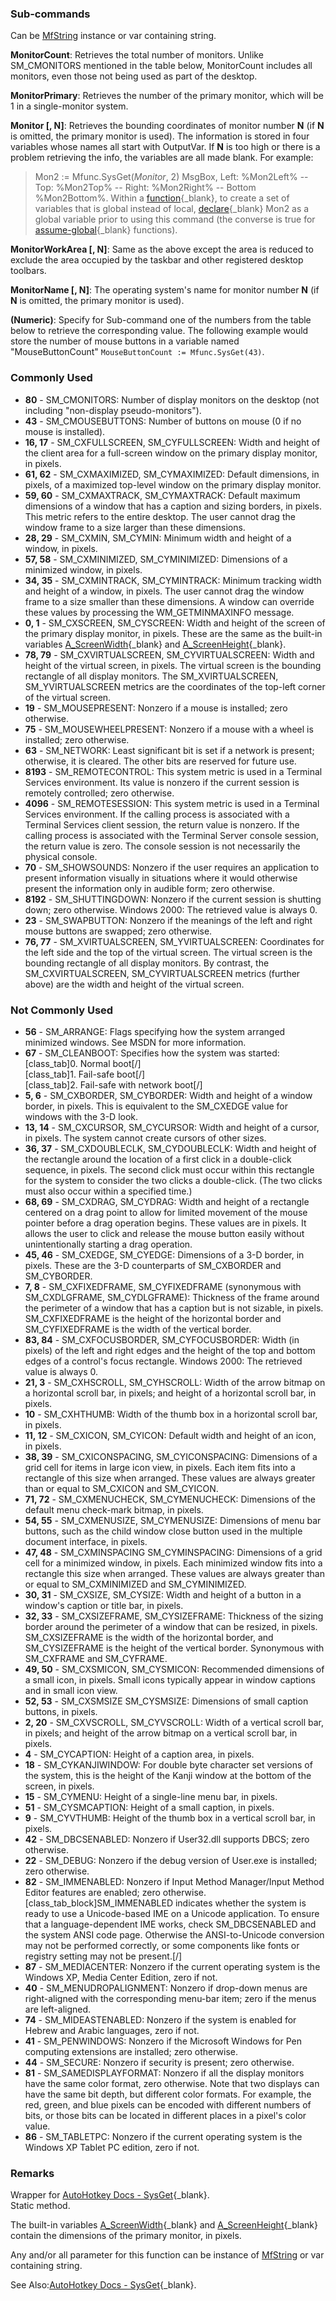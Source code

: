 ### Sub-commands  
Can be [MfString](MfString.html) instance or var containing string.

**MonitorCount**: Retrieves the total number of monitors. Unlike SM_CMONITORS mentioned in the table below,
MonitorCount includes all monitors, even those not being used as part of the desktop.

**MonitorPrimary**: Retrieves the number of the primary monitor, which will be 1 in a single-monitor system.

**Monitor [, N]**: Retrieves the bounding coordinates of monitor number **N** (if **N** is omitted, the primary monitor is used).
The information is stored in four variables whose names all start with OutputVar. If **N** is too high or there is a problem
retrieving the info, the variables are all made blank. For example:
> Mon2 := Mfunc.SysGet(*Monitor*, 2)
> MsgBox, Left: %Mon2Left% -- Top: %Mon2Top% -- Right: %Mon2Right% -- Bottom %Mon2Bottom%.
Within a [function](http://ahkscript.org/docs/Functions.htm){_blank}, to create a set of variables that is global
instead of local, [declare](http://ahkscript.org/docs/Functions.htm#Global){_blank} Mon2 as a global variable prior to using this
command (the converse is true for [assume-global](http://ahkscript.org/docs/Functions.htm#Global){_blank} functions).

**MonitorWorkArea [, N]**: Same as the above except the area is reduced to exclude the area occupied by the taskbar and other
registered desktop toolbars.

**MonitorName [, N]**: The operating system's name for monitor number **N** (if **N** is omitted, the primary monitor is used).

**(Numeric)**: Specify for Sub-command one of the numbers from the table below to retrieve the corresponding value.
The following example would store the number of mouse buttons in a variable named "MouseButtonCount" `MouseButtonCount := Mfunc.SysGet(43)`.

### Commonly Used  
* **80** - SM_CMONITORS: Number of display monitors on the desktop (not including "non-display pseudo-monitors").
* **43** - SM_CMOUSEBUTTONS: Number of buttons on mouse (0 if no mouse is installed).
* **16, 17** - SM_CXFULLSCREEN, SM_CYFULLSCREEN: Width and height of the client area for a full-screen window on the primary display monitor, in pixels.
* **61, 62** - SM_CXMAXIMIZED, SM_CYMAXIMIZED: Default dimensions, in pixels, of a maximized top-level window on the primary display monitor.
* **59, 60** - SM_CXMAXTRACK, SM_CYMAXTRACK: Default maximum dimensions of a window that has a caption and sizing borders, in pixels. This metric refers to the entire desktop. The user cannot drag the window frame to a size larger than these dimensions.
* **28, 29** - SM_CXMIN, SM_CYMIN: Minimum width and height of a window, in pixels.
* **57, 58** - SM_CXMINIMIZED, SM_CYMINIMIZED: Dimensions of a minimized window, in pixels.
* **34, 35** - SM_CXMINTRACK, SM_CYMINTRACK: Minimum tracking width and height of a window, in pixels. The user cannot drag the window frame to a size smaller than these dimensions. A window can override these values by processing the WM_GETMINMAXINFO message.
* **0, 1** - SM_CXSCREEN, SM_CYSCREEN: Width and height of the screen of the primary display monitor, in pixels. These are the same as the built-in variables [A_ScreenWidth](http://ahkscript.org/docs/Variables.htm#Screen){_blank} and [A_ScreenHeight](http://ahkscript.org/docs/Variables.htm#Screen){_blank}.
* **78, 79** - SM_CXVIRTUALSCREEN, SM_CYVIRTUALSCREEN: Width and height of the virtual screen, in pixels. The virtual screen is the bounding rectangle of all display monitors. The SM_XVIRTUALSCREEN, SM_YVIRTUALSCREEN metrics are the coordinates of the top-left corner of the virtual screen.
* **19** - SM_MOUSEPRESENT: Nonzero if a mouse is installed; zero otherwise.
* **75** - SM_MOUSEWHEELPRESENT: Nonzero if a mouse with a wheel is installed; zero otherwise.
* **63** - SM_NETWORK: Least significant bit is set if a network is present; otherwise, it is cleared. The other bits are reserved for future use.
* **8193** - SM_REMOTECONTROL: This system metric is used in a Terminal Services environment. Its value is nonzero if the current session is remotely controlled; zero otherwise.
* **4096** - SM_REMOTESESSION: This system metric is used in a Terminal Services environment. If the calling process is associated with a Terminal Services client session, the return value is nonzero. If the calling process is associated with the Terminal Server console session, the return value is zero. The console session is not necessarily the physical console.
* **70** - SM_SHOWSOUNDS: Nonzero if the user requires an application to present information visually in situations where it would otherwise present the information only in audible form; zero otherwise.
* **8192** - SM_SHUTTINGDOWN: Nonzero if the current session is shutting down; zero otherwise. Windows 2000: The retrieved value is always 0.
* **23** - SM_SWAPBUTTON: Nonzero if the meanings of the left and right mouse buttons are swapped; zero otherwise.
* **76, 77** - SM_XVIRTUALSCREEN, SM_YVIRTUALSCREEN: Coordinates for the left side and the top of the virtual screen. The virtual screen is the bounding rectangle of all display monitors. By contrast, the SM_CXVIRTUALSCREEN, SM_CYVIRTUALSCREEN metrics (further above) are the width and height of the virtual screen.

### Not Commonly Used  
* **56** - SM_ARRANGE: Flags specifying how the system arranged minimized windows. See MSDN for more information.
* **67** - SM_CLEANBOOT: Specifies how the system was started:  
[class_tab]0. Normal boot[/]  
[class_tab]1. Fail-safe boot[/]  
[class_tab]2. Fail-safe with network boot[/]
* **5, 6** - SM_CXBORDER, SM_CYBORDER: Width and height of a window border, in pixels. This is equivalent to the SM_CXEDGE value for windows with the 3-D look.
* **13, 14** - SM_CXCURSOR, SM_CYCURSOR: Width and height of a cursor, in pixels. The system cannot create cursors of other sizes.
* **36, 37** - SM_CXDOUBLECLK, SM_CYDOUBLECLK: Width and height of the rectangle around the location of a first click in a double-click sequence, in pixels. The second click must occur within this rectangle for the system to consider the two clicks a double-click. (The two clicks must also occur within a specified time.)
* **68, 69** - SM_CXDRAG, SM_CYDRAG: Width and height of a rectangle centered on a drag point to allow for limited movement of the mouse pointer before a drag operation begins. These values are in pixels. It allows the user to click and release the mouse button easily without unintentionally starting a drag operation.
* **45, 46** - SM_CXEDGE, SM_CYEDGE: Dimensions of a 3-D border, in pixels. These are the 3-D counterparts of SM_CXBORDER and SM_CYBORDER.
* **7, 8** - SM_CXFIXEDFRAME, SM_CYFIXEDFRAME (synonymous with SM_CXDLGFRAME, SM_CYDLGFRAME): Thickness of the frame around the perimeter of a window that has a caption but is not sizable, in pixels. SM_CXFIXEDFRAME is the height of the horizontal border and SM_CYFIXEDFRAME is the width of the vertical border.
* **83, 84** - SM_CXFOCUSBORDER, SM_CYFOCUSBORDER: Width (in pixels) of the left and right edges and the height of the top and bottom edges of a control's focus rectangle. Windows 2000: The retrieved value is always 0.
* **21, 3** - SM_CXHSCROLL, SM_CYHSCROLL: Width of the arrow bitmap on a horizontal scroll bar, in pixels; and height of a horizontal scroll bar, in pixels.
* **10** - SM_CXHTHUMB: Width of the thumb box in a horizontal scroll bar, in pixels.
* **11, 12** - SM_CXICON, SM_CYICON: Default width and height of an icon, in pixels.
* **38, 39** - SM_CXICONSPACING, SM_CYICONSPACING: Dimensions of a grid cell for items in large icon view, in pixels. Each item fits into a rectangle of this size when arranged. These values are always greater than or equal to SM_CXICON and SM_CYICON.
* **71, 72** - SM_CXMENUCHECK, SM_CYMENUCHECK: Dimensions of the default menu check-mark bitmap, in pixels.
* **54, 55** - SM_CXMENUSIZE, SM_CYMENUSIZE: Dimensions of menu bar buttons, such as the child window close button used in the multiple document interface, in pixels.
* **47, 48** - SM_CXMINSPACING SM_CYMINSPACING: Dimensions of a grid cell for a minimized window, in pixels. Each minimized window fits into a rectangle this size when arranged. These values are always greater than or equal to SM_CXMINIMIZED and SM_CYMINIMIZED.
* **30, 31** - SM_CXSIZE, SM_CYSIZE: Width and height of a button in a window's caption or title bar, in pixels.
* **32, 33** - SM_CXSIZEFRAME, SM_CYSIZEFRAME: Thickness of the sizing border around the perimeter of a window that can be resized, in pixels. SM_CXSIZEFRAME is the width of the horizontal border, and SM_CYSIZEFRAME is the height of the vertical border. Synonymous with SM_CXFRAME and SM_CYFRAME.
* **49, 50** - SM_CXSMICON, SM_CYSMICON: Recommended dimensions of a small icon, in pixels. Small icons typically appear in window captions and in small icon view.
* **52, 53** - SM_CXSMSIZE SM_CYSMSIZE: Dimensions of small caption buttons, in pixels.
* **2, 20** - SM_CXVSCROLL, SM_CYVSCROLL: Width of a vertical scroll bar, in pixels; and height of the arrow bitmap on a vertical scroll bar, in pixels.
* **4** - SM_CYCAPTION: Height of a caption area, in pixels.
* **18** - SM_CYKANJIWINDOW: For double byte character set versions of the system, this is the height of the Kanji window at the bottom of the screen, in pixels.
* **15** - SM_CYMENU: Height of a single-line menu bar, in pixels.
* **51** - SM_CYSMCAPTION: Height of a small caption, in pixels.
* **9** - SM_CYVTHUMB: Height of the thumb box in a vertical scroll bar, in pixels.
* **42** - SM_DBCSENABLED: Nonzero if User32.dll supports DBCS; zero otherwise.
* **22** - SM_DEBUG: Nonzero if the debug version of User.exe is installed; zero otherwise.
* **82** - SM_IMMENABLED: Nonzero if Input Method Manager/Input Method Editor features are enabled; zero otherwise.
[class_tab_block]SM_IMMENABLED indicates whether the system is ready to use a Unicode-based IME on a Unicode application. To ensure that a language-dependent IME works, check SM_DBCSENABLED and the system ANSI code page. Otherwise the ANSI-to-Unicode conversion may not be performed correctly, or some components like fonts or registry setting may not be present.[/]
* **87** - SM_MEDIACENTER: Nonzero if the current operating system is the Windows XP, Media Center Edition, zero if not.
* **40** - SM_MENUDROPALIGNMENT: Nonzero if drop-down menus are right-aligned with the corresponding menu-bar item; zero if the menus are left-aligned.
* **74** - SM_MIDEASTENABLED: Nonzero if the system is enabled for Hebrew and Arabic languages, zero if not.
* **41** - SM_PENWINDOWS: Nonzero if the Microsoft Windows for Pen computing extensions are installed; zero otherwise.
* **44** - SM_SECURE: Nonzero if security is present; zero otherwise.
* **81** - SM_SAMEDISPLAYFORMAT: Nonzero if all the display monitors have the same color format, zero otherwise. Note that two displays can have the same bit depth, but different color formats. For example, the red, green, and blue pixels can be encoded with different numbers of bits, or those bits can be located in different places in a pixel's color value.
* **86** - SM_TABLETPC: Nonzero if the current operating system is the Windows XP Tablet PC edition, zero if not.

### Remarks  
Wrapper for [AutoHotkey Docs - SysGet](http://ahkscript.org/docs/commands/SysGet.htm){_blank}.  
Static method.
		
The built-in variables [A_ScreenWidth](http://ahkscript.org/docs/Variables.htm#Screen){_blank} and
[A_ScreenHeight](http://ahkscript.org/docs/Variables.htm#Screen){_blank} contain the dimensions of the primary monitor, in pixels.

Any and/or all parameter for this function can be instance of [MfString](MfString.html) or var containing string.

See Also:[AutoHotkey Docs - SysGet](http://ahkscript.org/docs/commands/SysGet.htm){_blank}.